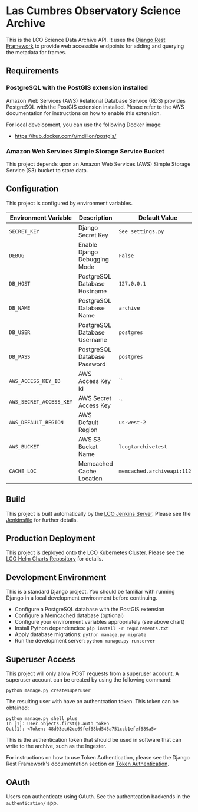 # Las Cumbres Observatory Science Archive

This is the LCO Science Data Archive API. It uses the
[Django Rest Framework](https://www.django-rest-framework.org/api-guide/requests/)
to provide web accessible endpoints for adding and querying the metadata for frames.

## Requirements

### PostgreSQL with the PostGIS extension installed

Amazon Web Services (AWS) Relational Database Service (RDS) provides PostgreSQL
with the PostGIS extension installed. Please refer to the AWS documentation for
instructions on how to enable this extension.

For local development, you can use the following Docker image:

- <https://hub.docker.com/r/mdillon/postgis/>

### Amazon Web Services Simple Storage Service Bucket

This project depends upon an Amazon Web Services (AWS) Simple Storage Service
(S3) bucket to store data.

## Configuration

This project is configured by environment variables.

Environment Variable | Description | Default Value
--- | --- | ---
`SECRET_KEY` | Django Secret Key | `See settings.py`
`DEBUG` | Enable Django Debugging Mode | `False`
`DB_HOST` | PostgreSQL Database Hostname | `127.0.0.1`
`DB_NAME` | PostgreSQL Database Name | `archive`
`DB_USER` | PostgreSQL Database Username | `postgres`
`DB_PASS` | PostgreSQL Database Password | `postgres`
`AWS_ACCESS_KEY_ID` | AWS Access Key Id | ``
`AWS_SECRET_ACCESS_KEY` | AWS Secret Access Key | ``
`AWS_DEFAULT_REGION` | AWS Default Region | `us-west-2`
`AWS_BUCKET` | AWS S3 Bucket Name | `lcogtarchivetest`
`CACHE_LOC` | Memcached Cache Location | `memcached.archiveapi:11211`

## Build

This project is built automatically by the [LCO Jenkins Server](http://jenkins.lco.gtn/).
Please see the [Jenkinsfile](Jenkinsfile) for further details.

## Production Deployment

This project is deployed onto the LCO Kubernetes Cluster. Please see the
[LCO Helm Charts Repository](https://github.com/LCOGT/helm-charts) for details.

## Development Environment

This is a standard Django project. You should be familiar with running Django
in a local development environment before continuing.

* Configure a PostgreSQL database with the PostGIS extension
* Configure a Memcached database (optional)
* Configure your environment variables appropriately (see above chart)
* Install Python dependencies: `pip install -r requirements.txt`
* Apply database migrations: `python manage.py migrate`
* Run the development server: `python manage.py runserver`

## Superuser Access

This project will only allow POST requests from a superuser account. A
superuser account can be created by using the following command:

```
python manage.py createsuperuser
```

The resulting user with have an authentcation token. This token can be
obtained:

```
python manage.py shell_plus
In [1]: User.objects.first().auth_token
Out[1]: <Token: 48d03ec62ce69fef68bd545a751ccb1efef689a5>
```

This is the authentication token that should be used in software that can write
to the archive, such as the Ingester.

For instructions on how to use Token Authentication, please see the Django Rest Framework's
documentation section on [Token Authentication](http://www.django-rest-framework.org/api-guide/authentication/#tokenauthentication).

## OAuth

Users can authenticate using OAuth. See the authentcation backends in the
`authentication/` app.
